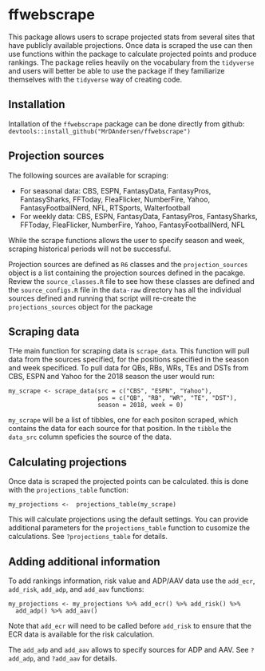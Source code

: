# ffwebscrape

This package allows users to scrape projected stats from several sites that have
publicly available projections. Once data is scraped the use can then use functions
within the package to calculate projected points and produce rankings. The package
relies heavily on the vocabulary from the `tidyverse` and users will better be
able to use the package if they familiarize themselves with the `tidyverse` way 
of creating code.

## Installation
Intallation of the `ffwebscrape` package can be done directly from github:
`devtools::install_github("MrDAndersen/ffwebscrape")`

## Projection sources
The following sources are available for scraping:

* For seasonal data: CBS, ESPN, FantasyData, FantasyPros, FantasySharks, FFToday, 
FleaFlicker, NumberFire, Yahoo, FantasyFootballNerd, NFL, RTSports, Walterfootball
* For weekly data: CBS, ESPN, FantasyData, FantasyPros, FantasySharks, FFToday, 
FleaFlicker, NumberFire, Yahoo, FantasyFootballNerd, NFL

While the scrape functions allows the user to specify season and week, scraping
historical periods will not be successful.

Projection sources are defined as `R6` classes and the `projection_sources` object
is a list containing the projection sources defined in the pacakge. Review the
`source_classes.R` file to see how these classes are defined and the `source_configs.R`
file in the `data-raw` directory has all the individual sources defined and running
that script will re-create the `projections_sources` object for the package

## Scraping data
THe main function for scraping data is `scrape_data`. This function will pull data
from the sources specified, for the positions specified in the season and week specificed.
To pull data for QBs, RBs, WRs, TEs and DSTs from CBS, ESPN and Yahoo for the 2018
season the user would run:
```
my_scrape <- scrape_data(src = c("CBS", "ESPN", "Yahoo"), 
                         pos = c("QB", "RB", "WR", "TE", "DST"),
                         season = 2018, week = 0)
```

`my_scrape` will be a list of tibbles, one for each positon scraped, which contains
the data for each source for that position. In the `tibble` the `data_src` column
speficies the source of the data.

## Calculating projections
Once data is scraped the projected points can be calculated. this is done with
the `projections_table` function:
```
my_projections <-  projections_table(my_scrape)
```
This will calculate projections using the default settings. You can provide additional
parameters for the `projections_table` function to cusomize the calculations.
See `?projections_table` for details.

## Adding additional information
To add rankings information, risk value and ADP/AAV data use the `add_ecr`, `add_risk`, 
`add_adp`, and `add_aav` functions:
```
my_projections <- my_projections %>% add_ecr() %>% add_risk() %>%
  add_adp() %>% add_aav()
```
Note that `add_ecr` will need to be called before `add_risk` to ensure that the
ECR data is available for the risk calculation.

The `add_adp` and `add_aav` allows to specify sources for ADP and AAV. See `?add_adp`,
and `?add_aav` for details.

